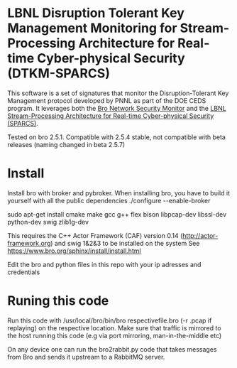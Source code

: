# LBNL Disruption Tolerant Key Management Monitoring for Stream-Processing Architecture for Real-time Cyber-physical Security (DTKM-SPARCS)

This software is a set of signatures that monitor the Disruption-Tolerant Key Management protocol developed by PNNL as part of the DOE CEDS program.  It leverages both the [Bro Network Security Monitor][Bro] and the [LBNL Stream-Processing Architecture for Real-time Cyber-physical Security (SPARCS)][SPARCS].

[Bro]: https://www.bro.org
[SPARCS]: https://github.com/lbnl-cybersecurity/sparcs

Tested on bro 2.5.1. Compatible with 2.5.4 stable, not compatible with beta releases (naming changed in beta 2.5.7)

# Install
Install bro with broker and pybroker. When installing bro, you have to build it yourself with all the public dependencies ./configure --enable-broker

sudo apt-get install cmake make gcc g++ flex bison libpcap-dev libssl-dev python-dev swig zlib1g-dev


This requires the C++ Actor Framework (CAF) version 0.14 (http://actor-framework.org) and swig 1&2&3 to be installed on the system
See https://www.bro.org/sphinx/install/install.html


Edit the bro and python files in this repo with your ip adresses and credentials

# Runing this code
Run this code with /usr/local/bro/bin/bro  respectivefile.bro (-r .pcap if replaying) on the respective location. Make sure that traffic is mirrored to the host running this code (e.g via port mirroring, man-in-the-middle etc)

On any device one can run the bro2rabbit.py code that takes messages from Bro and sends it upstream to a RabbitMQ server. 

